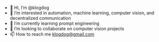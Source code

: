 - 👋 Hi, I’m @klogdog
- 👀 I’m interested in automation, machine learning, computer vision, and decentralized communication
- 🌱 I’m currently learning prompt engineering
- 💞️ I’m looking to collaborate on computer vision projects
- 📫 How to reach me klogdog@gmail.com

<!---
klogdog/klogdog is a ✨ special ✨ repository because its `README.md` (this file) appears on your GitHub profile.
You can click the Preview link to take a look at your changes.
--->
